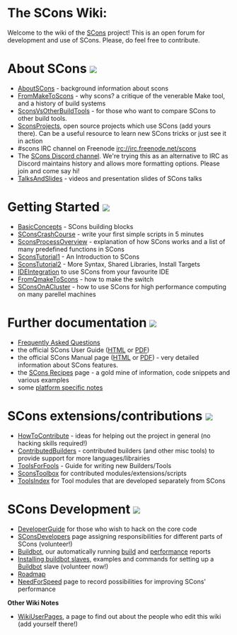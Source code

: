 # The SCons Wiki:

Welcome to the wiki of the [SCons](http://www.scons.org) project!  This is an open forum for development and use of SCons. Please, do feel free to contribute.

# About SCons ![](http://upload.wikimedia.org/wikipedia/commons/thumb/6/69/Im-jabber.svg/48px-Im-jabber.svg.png)

 * [AboutSCons](AboutSCons) - background information about scons
 * [FromMakeToScons](FromMakeToScons) - why scons? a critique of the venerable Make tool, and a history of build systems
 * [SconsVsOtherBuildTools](SconsVsOtherBuildTools) - for those who want to compare SCons to other build tools.
 * [SconsProjects](SconsProjects), open source projects which use SCons (add yours there). Can be a useful resource to learn new SCons tricks or just see it in action
 * \#scons IRC channel on Freenode [irc://irc.freenode.net/scons](irc://irc.freenode.net/scons)
 * The [SCons Discord channel](https://discord.gg/bXVpWAy "invitation link"). We're trying this as an alternative to IRC as Discord maintains history and allows more formatting options. Please join and come say hi!
 * [TalksAndSlides](TalksAndSlides) - videos and presentation slides of SCons talks


# Getting Started ![](http://upload.wikimedia.org/wikipedia/commons/thumb/4/48/Emblem-question.svg/48px-Emblem-question.svg.png)

 * [BasicConcepts](BasicConcepts) - SCons building blocks
 * [SConsCrashCourse](SConsCrashCourse) - write your first simple scripts in 5 minutes
 * [SconsProcessOverview](SconsProcessOverview) - explanation of how SCons works and a list of many predefined functions in SCons
 * [SconsTutorial1](SconsTutorial1) - An Introduction to SCons
 * [SconsTutorial2](SconsTutorial2) - More Syntax, Shared Libraries, Install Targets
 * [IDEIntegration](IDEIntegration) to use SCons from your favourite IDE
 * [FromQmakeToScons](FromQmakeToScons) - how to make the switch
 * [SConsOnACluster](SConsOnACluster) - how to use SCons for high performance computing on many parellel machines


# Further documentation ![](http://upload.wikimedia.org/wikipedia/commons/thumb/6/6f/Gnome-system-help.svg/48px-Gnome-system-help.svg.png)

 * [Frequently Asked Questions](FrequentlyAskedQuestions)
 * the official SCons User Guide ([HTML](http://www.scons.org/doc/production/HTML/scons-user.html) or [PDF](http://scons.org/doc/production/PDF/scons-user.pdf))
 * the official SCons Manual page ([HTML](http://www.scons.org/doc/HTML/scons-man.html) or [PDF](http://scons.org/doc/production/PDF/scons-man.pdf)) - very detailed information about SCons features.
 * the [SCons Recipes](SconsRecipes) page - a gold mine of information, code snippets and various examples
 * some [platform specific notes](PlatformSpecificNotes)


# SCons extensions/contributions ![](http://upload.wikimedia.org/wikipedia/commons/thumb/6/6c/Gnome-preferences-other.svg/48px-Gnome-preferences-other.svg.png)

 * [HowToContribute](HowToContribute) - ideas for helping out the project in general (no hacking skills required!)
 * [ContributedBuilders](ContributedBuilders) - contributed builders (and other misc tools) to provide support for more languages/librairies
 * [ToolsForFools](ToolsForFools) - Guide for writing new Builders/Tools
 * [SconsToolbox](SconsToolbox) for contributed modules/extensions/scripts
 * [ToolsIndex](ToolsIndex) for Tool modules that are developed separately from SCons


# SCons Development ![](http://upload.wikimedia.org/wikipedia/commons/thumb/f/fc/Gnome-preferences-system.svg/48px-Gnome-preferences-system.svg.png)

 * [DeveloperGuide](DeveloperGuide) for those who wish to hack on the core code
 * [SConsDevelopers](SConsDevelopers) page assigning responsibilities for different parts of SCons (volunteer!)
 * [Buildbot](http://buildbot.scons.org/), our automatically running [build](http://buildbot.scons.org/console) and [performance](http://buildbot.scons.org/timings/) reports
 * [Installing buildbot slaves](InstallingBuildbotSlaves), examples and commands for setting up a [Buildbot](http://buildbot.scons.org/) slave (volunteer now!)
 * [Roadmap](Roadmap)
 * [NeedForSpeed](NeedForSpeed) page to record possibilities for improving SCons' performance


**Other Wiki Notes**

* [WikiUserPages](WikiUserPages), a page to find out about the people who edit this wiki (add yourself there!)